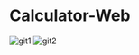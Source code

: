 # Calculator-Web
![git1](https://user-images.githubusercontent.com/86476886/131219685-9e5cd12b-3b40-4ead-a33d-f811c27368d3.PNG)
![git2](https://user-images.githubusercontent.com/86476886/131219687-8e6add69-f831-48eb-8459-74be856dedaf.PNG)
